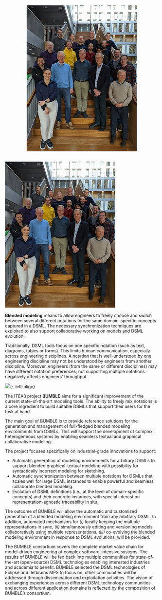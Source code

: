 ---
---
<p align="center">
<img src="assets/img/group_photo.jpeg">
</p>

<br/>

<img src="assets/img/group_photo.jpeg" style="align: center" />

**Blended modeling** means to allow engineers to freely choose and switch between several different notations for the same domain-specific concepts captured in a DSML. The necessary synchronization techniques are exploited to also support collaborative working on models and DSML evolution.

Traditionally, DSML tools focus on one specific notation (such as text, diagrams, tables or forms). This limits human communication, especially across engineering disciplines. A notation that is well-understood by one engineering discipline may not be understood by engineers from another discipline. Moreover, engineers (from the same or different disciplines) may have different notation preferences; not supporting multiple notations negatively affects engineers’ throughput.

![](assets/img/logo_bumble.png){: .left-align}

The ITEA3 project **BUMBLE** aims for a significant improvement of the current state-of-the-art modeling tools. The ability to freely mix notations is a core ingredient to build suitable DSMLs that support their users for the task at hand. 

The main goal of BUMBLE is to provide reference solutions for the generation and management of full-fledged blended modeling environments from DSMLs. This will support the development of complex heterogeneous systems by enabling seamless textual and graphical collaborative modeling. 

The project focuses specifically on industrial-grade innovations to support:

* Automatic generation of modeling environments for arbitrary DSMLs to support blended graphical-textual modeling with possibility for syntactically incorrect modeling for sketching.
* Automatic synchronization between multiple notations for DSMLs that scales well for large DSML instances to enable powerful and seamless collaborate blended modeling.
* Evolution of DSML definitions (i.e., at the level of domain-specific concepts) and their concrete instances, with special interest on representation-agnostic traceability in situ.

The outcome of BUMBLE will allow the automatic and customized generation of a blended modeling environment from any arbitrary DSML. In addition, automated mechanisms for *(i)* locally keeping the multiple representations in sync, *(ii)* simultaneously editing and versioning models collaboratively using multiple representations, *(iii)* co-evolving the blended modeling environment in response to DSML evolutions, will be provided.

The BUMBLE consortium covers the complete market value chain for model-driven engineering of complex software-intensive systems. The results of BUMBLE will be fed back into multiple communities for state-of-the-art (open-source) DSML technologies enabling interested industries and academia to benefit. BUMBLE selected the DSML technologies of Eclipse and Jetbrains MPS to focus on; other communities will be addressed through dissemination and exploitation activities. The vision of exchanging experiences across different DSML technology communities and across different application domains is reflected by the composition of BUMBLE’s consortium. 
